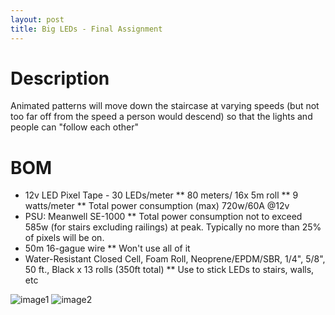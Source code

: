 ```yaml
---
layout: post
title: Big LEDs - Final Assignment
---
```


# Description
Animated patterns will move down the staircase at varying speeds (but not too far off from the speed a person would descend) so that the lights and people can "follow each other"

# BOM
* 12v LED Pixel Tape - 30 LEDs/meter
** 80 meters/ 16x 5m roll
** 9 watts/meter
** Total power consumption (max) 720w/60A @12v
* PSU: Meanwell SE-1000
** Total power consumption not to exceed 585w (for stairs excluding railings) at peak. Typically no more than 25% of pixels will be on.
* 50m 16-gague wire
** Won't use all of it
* Water-Resistant Closed Cell, Foam Roll, Neoprene/EPDM/SBR, 1/4", 5/8", 50 ft., Black x 13 rolls (350ft total)
** Use to stick LEDs to stairs, walls, etc


![image1](/images/Diagram.jpg)
![image2](/images/Diagram2.jpg)
